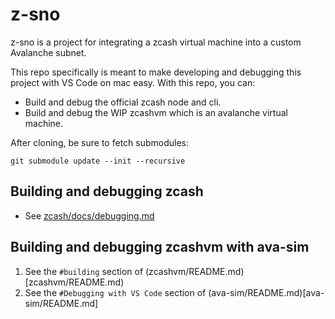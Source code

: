 # z-sno

z-sno is a project for integrating a zcash virtual machine into a custom Avalanche subnet.

This repo specifically is meant to make developing and debugging this project with VS Code on mac easy. With this repo, you can:

- Build and debug the official zcash node and cli.
- Build and debug the WIP zcashvm which is an avalanche virtual machine. 

After cloning, be sure to fetch submodules:

`git submodule update --init --recursive`

## Building and debugging zcash

- See [zcash/docs/debugging.md](zcash/docs/debugging.md)

## Building and debugging zcashvm with ava-sim

1. See the `#building` section of (zcashvm/README.md)[zcashvm/README.md)
2. See the `#Debugging with VS Code` section of (ava-sim/README.md)[ava-sim/README.md]
